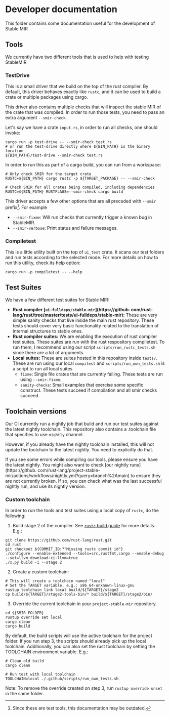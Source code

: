 # Developer documentation

This folder contains some documentation useful for the development of Stable MIR

## Tools

We currently have two different tools that is used to help with testing StableMIR

### TestDrive

This is a small driver that we build on the top of the rust compiler.
By default, this driver behaves exactly like `rustc`, and it can be used to build a crate
or multiple packages using cargo.

This driver also contains multiple checks that will inspect the stable MIR of the crate that was compiled.
In order to run those tests, you need to pass an extra argument `--smir-check`.

Let's say we have a crate `input.rs`, in order to run all checks, one should invoke:

```shell
cargo run -p test-drive -- --smir-check test.rs
# or run the test-drive directly where ${BIN_PATH} is the binary location
${BIN_PATH}/test-drive --smir-check test.rs
```

In order to run this as part of a cargo build, you can run from a workspace:

```shell
# Only check SMIR for the target crate
RUSTC=${BIN_PATH} cargo rustc -p ${TARGET_PACKAGE} -- --smir-check

# Check SMIR for all crates being compiled, including dependencies
RUSTC=${BIN_PATH} RUSTFLAGS=--smir-check cargo build
```

This driver accepts a few other options that are all preceded with `--smir` prefix[^outdated]. For example
 - `--smir-fixme`: Will run checks that currently trigger a known bug in StableMIR.
 - `--smir-verbose`: Print status and failure messages.

[^outdated]: Since these are test tools, this documentation may be outdated.

### Compiletest

This is a little utility built on the top of `ui_test` crate.
It scans our test folders and run tests according to the selected mode.
For more details on how to run this utility, check its help option:
```shell
cargo run -p compiletest -- --help
```

## Test Suites

We have a few different test suites for Stable MIR:
  - **Rust compiler [`ui-fulldeps/stable-mir`](https://github. com/rust-lang/rust/tree/master/tests/ui-fulldeps/stable-mir):**
    These are very simple sanity checks that live inside the main rust repository.
    These tests should cover very basic functionality related to the translation of internal structures to stable ones.
  - **Rust compiler suites:** We are enabling the execution of rust compiler test suites.
  These suites are run with the rust respository compiletest. 
  To run them, I recommend using our script `scripts/run_rustc_tests.sh` since there are a lot of arguments.
  - **Local suites:** These are suites hosted in this repository inside `tests/`.
  These are run using our local `compilest` and
  `scripts/run_own_tests.sh` is a script to run all local suites
    - `fixme`: Single file crates that are currently failing.
      These tests are run using `--smir-fixme`.
    - `sanity-checks`: Small examples that exercise some specific construct.
      These tests succeed if compilation and all smir checks succeed.

## Toolchain versions

Our CI currently run a nightly job that build and run our test suites against the latest nightly  toolchain.
This repository also contains a .toolchain file that specifies to use `nightly` channel.

However, if you already have the nightly toolchain installed, this will not update the toolchain to
the latest nightly.
You need to explicitly do that.

If you see some errors while compiling our tools, please ensure you have the latest nightly.
You might also want to check [our nightly runs](https://github. com/rust-lang/project-stable-mir/actions/workflows/nightly.yml?query=branch%2Amain) to ensure they are not currently broken.
If so, you can check what was the last successful nightly run, and use its nightly version.

### Custom toolchain

In order to run the tools and test suites using a local copy of `rustc`, do the following:
  1. Build stage 2 of the compiler.
     See [`rustc` build guide](https://rustc-dev-guide.rust-lang.org/building/how-to-build-and-run.html) for more details. E.g.:
```shell
git clone https://github.com/rust-lang/rust.git
cd rust
git checkout ${COMMIT_ID:?"Missing rustc commit id"}
./configure --enable-extended --tools=src,rustfmt,cargo --enable-debug --set=llvm.download-ci-llvm=true
./x.py build -i --stage 2
```

  2. Create a custom toolchain:
```shell
# This will create a toolchain named "local"
# Set the TARGET variable, e.g.: x86_64-unknown-linux-gnu
rustup toolchain link local build/${TARGET}/stage2
cp build/${TARGET}/stage2-tools-bin/* build/${TARGET}/stage2/bin/
```
  3. Override the current toolchain in your `project-stable-mir` repository.
```shell
cd ${SMIR_FOLDER}
rustup override set local
cargo clean
cargo build
```

By default, the build scripts will use the active toolchain for the project folder.
If you run step 3, the scripts should already pick up the local toolchain.
Additionally, you can also set the rust toolchain by setting the TOOLCHAIN environment variable.
E.g.:
```shell
# Clean old build
cargo clean

# Run test with local toolchain
TOOLCHAIN=local ./.github/scripts/run_own_tests.sh
```

Note: To remove the override created on step 3, run `rustup override unset` in the same folder.
